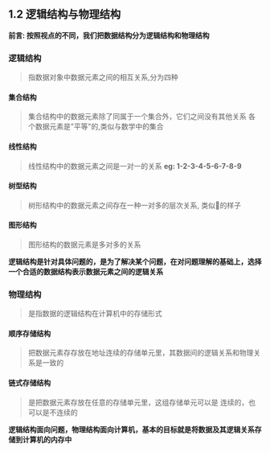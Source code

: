 ## 1.2 逻辑结构与物理结构
**前言: 按照视点的不同，我们把数据结构分为逻辑结构和物理结构**

### 逻辑结构
> 指数据对象中数据元素之间的相互关系,分为四种
#### 集合结构
> 集合结构中的数据元素除了同属于一个集合外，它们之间没有其他关系
各个数据元素是"平等"的,类似与数学中的集合
#### 线性结构
> 线性结构中的数据元素之间是一对一的关系
**eg: 1-2-3-4-5-6-7-8-9**
#### 树型结构
> 树形结构中的数据元素之间存在一种一对多的层次关系,
类似🌲的样子
#### 图形结构
> 图形结构的数据元素是多对多的关系

**逻辑结构是针对具体问题的，是为了解决某个问题，在对问题理解的基础上，选择一个合适的数据结构表示数据元素之间的逻辑关系**

### 物理结构
> 是指数据的逻辑结构在计算机中的存储形式
#### 顺序存储结构
> 把数据元素存存放在地址连续的存储单元里，其数据间的逻辑关系和物理关系是一致的
#### 链式存储结构
> 是把数据元素存放在任意的存储单元里，这组存储单元可以是
连续的，也可以是不连续的

**逻辑结构面向问题，物理结构面向计算机，基本的目标就是将数据及其逻辑关系存储到计算机的内存中**

